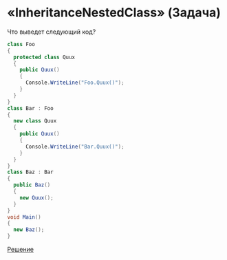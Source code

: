 # «InheritanceNestedClass» (Задача)
Что выведет следующий код?
```cs
class Foo
{
  protected class Quux
  {
    public Quux()
    {
      Console.WriteLine("Foo.Quux()");
    }
  }
}
class Bar : Foo
{
  new class Quux
  {
    public Quux()
    {
      Console.WriteLine("Bar.Quux()");
    }
  }
}
class Baz : Bar
{
  public Baz()
  {
    new Quux();
  }
}
void Main()
{
  new Baz();
}
```
[Решение](./InheritanceNestedClass-A.md)
